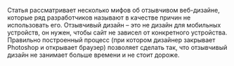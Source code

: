 Статья рассматривает несколько мифов об отзывчивом веб-дизайне, которые ряд
разработчиков называют в качестве причин не использовать его. Отзывчивый
дизайн – это не дизайн для мобильных устройств, он нужен, чтобы сайт не зависел
от конкретного устройства. Правильно построенный процесс (при котором
дизайнер закрывает Photoshop и открывает браузер) позволяет сделать так, что
отзывчивый дизайн не занимает больше времени и не стоит дороже.

